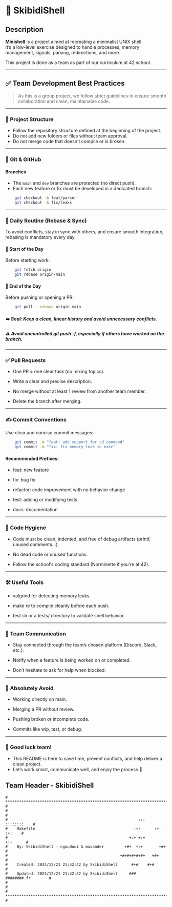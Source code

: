 # 🐚 SkibidiShell

## Description

**Minishell** is a project aimed at recreating a minimalist UNIX shell.  
It’s a low-level exercise designed to handle processes, memory management, signals, parsing, redirections, and more.

This project is done as a team as part of our curriculum at 42 school.

---

## ✅ Team Development Best Practices

> As this is a group project, we follow strict guidelines to ensure smooth collaboration and clean, maintainable code.

---

### 🧱 Project Structure

- Follow the repository structure defined at the beginning of the project.
- Do not add new folders or files without team approval.
- Do not merge code that doesn't compile or is broken.

---

### 🔁 Git & GitHub

#### Branches

- The `main` and `dev` branches are protected (no direct push).
- Each new feature or fix must be developed in a dedicated branch:
```bash
	git checkout -b feat/parser
	git checkout -b fix/leaks
```
---

###  📆 Daily Routine (Rebase & Sync)

To avoid conflicts, stay in sync with others, and ensure smooth integration, rebasing is mandatory every day.

#### 🔄 Start of the Day

Before starting work:
```bash
	git fetch origin
	git rebase origin/main
```
#### 🛑 End of the Day

Before pushing or opening a PR:
```bash
	git pull --rebase origin main
```
##### ➡️ Goal: Keep a clean, linear history and avoid unnecessary conflicts.
##### ⚠️ Avoid uncontrolled git push -f, especially if others have worked on the branch.

---

### ✅ Pull Requests

- One PR = one clear task (no mixing topics).

- Write a clear and precise description.

- No merge without at least 1 review from another team member.

- Delete the branch after merging.

---

### ✍️ Commit Conventions

Use clear and concise commit messages:
```bash
	git commit -m "feat: add support for cd command"
	git commit -m "fix: fix memory leak in exec"
```
#### Recommended Prefixes:

- feat: new feature

- fix: bug fix

- refactor: code improvement with no behavior change

- test: adding or modifying tests

- docs: documentation

---

### 🧹 Code Hygiene

- Code must be clean, indented, and free of debug artifacts (printf, unused comments...).

- No dead code or unused functions.

- Follow the school's coding standard (Norminette if you're at 42).

---

### 🛠 Useful Tools

- valgrind for detecting memory leaks.

- make re to compile cleanly before each push.

- test.sh or a tests/ directory to validate shell behavior.

---

### 🤝 Team Communication

- Stay connected through the team’s chosen platform (Discord, Slack, etc.).

- Notify when a feature is being worked on or completed.

- Don’t hesitate to ask for help when blocked.

---

### 🧨 Absolutely Avoid

- Working directly on main.

- Merging a PR without review.

- Pushing broken or incomplete code.

- Commits like wip, test, or debug.

---

### 🚀 Good luck team!

- This README is here to save time, prevent conflicts, and help deliver a clean project.
- Let’s work smart, communicate well, and enjoy the process 💪

## Team Header - SkibidiShell
```
# **************************************************************************** #
#                                                                              #
#                                                         :::      ::::::::    #
#    Makefile                                           :+:      :+:    :+:    #
#                                                     +:+ +:+         +:+      #
#    By: SkibidiShell - ngaudoui & mavander         +#+  +:+       +#+         #
#                                                 +#+#+#+#+#+   +#+            #
#    Created: 2024/12/21 21:42:42 by SkibidiShell      #+#    #+#              #
#    Updated: 2024/12/21 21:42:42 by SkibidiShell     ###   ########.fr        #
#                                                                              #
# **************************************************************************** #
```